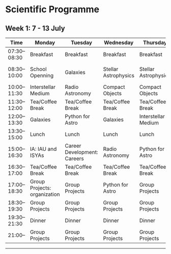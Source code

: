 # Scientific Programme

## Week 1: 7 - 13 July

| Time       | Monday              | Tuesday                      | Wednesday                   | Thursday                          | Friday                          | Saturday                  | Sunday                          |
|------------|---------------------|------------------------------|-----------------------------|-----------------------------------|---------------------------------|---------------------------------|---------------------------------|
| 07:30–08:30 | Breakfast | Breakfast         | Breakfast    | Breakfast    | Breakfast          | Breakfast |Breakfast |
| 08:30–10:00 | School Openning  | Galaxies       | Stellar Astrophysics   | Stellar Astrophysics  | Career Development: Interests            | | |
| 10:00–11:30 | Interstellar Medium | Radio Astronomy  | Compact Objects     | Compact Objects     | Compact Objects|| |
| 11:30–12:00 | Tea/Coffee Break  | Tea/Coffee Break |Tea/Coffee Break | Tea/Coffee Break   | Tea/Coffee Break     || |
| 12:00–13:30 | Galaxies   |  Python for Astro  | Galaxies |Interstellar Medium   | Radio Astronomy     || |
| 13:30–15:00 | Lunch | Lunch | Lunch| Lunch  | Lunch  |Lunch | Lunch|
| 15:00–16:30 | IA: IAU and ISYAs | Career Development: Careers| Radio Astronomy  |  Python for Astro |Group Projects   || |
| 16:30–17:00 | Tea/Coffee Break | Tea/Coffee Break | Tea/Coffee Break | Tea/Coffee Break              | Tea/Coffee Break     || |
| 17:00–18:30 | Group Projects: organization  | Group Projects | Python for Astro |Group Projects         | Group Projects     || |
| 18:30–19:30 | Group Projects  | Group Projects | Group Projects | Group Projects              | Group Projects     || |
| 19:30–21:30 | Dinner    | Dinner    | Dinner    | Dinner    | Dinner    | Dinner    | Dinner    || |
| 21:00– | Group Projects  | Group Projects | Group Projects | Group Projects            | Group Projects     |

---